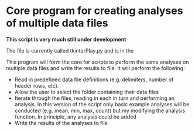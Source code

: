 <h1>Core program for creating analyses of multiple data files</h1>
<p></p><b>This script is very much still under development</b></p>
<p>The file is currently called tkinterPlay.py and is in the </p>
This program will form the core for scripts to perform the same analyses on multiple data files and write the results to file. It will perform the following:
<ul>
  <li>Read in predefined data file definitions (e.g. delimiters, number of header rows, etc).</li>
  <li>Allow the user to select the folder containing their data files</li>
  <li>Iterate through the files, reading in each in turn and performing an analysis. In this version of the script only basic example analyses will be conducted 
    (e.g. mean, min, max, count) but my modifying the analysis function. In principle, any analysis could be added</li>
  <li>Write the results of the analyses to file</li>
</ul>
